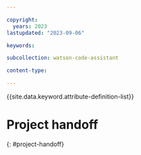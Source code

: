 ```yaml
---

copyright:
  years: 2023
lastupdated: "2023-09-06"

keywords:

subcollection: watson-code-assistant

content-type:

---
```


{{site.data.keyword.attribute-definition-list}}

# Project handoff
{: #project-handoff}
